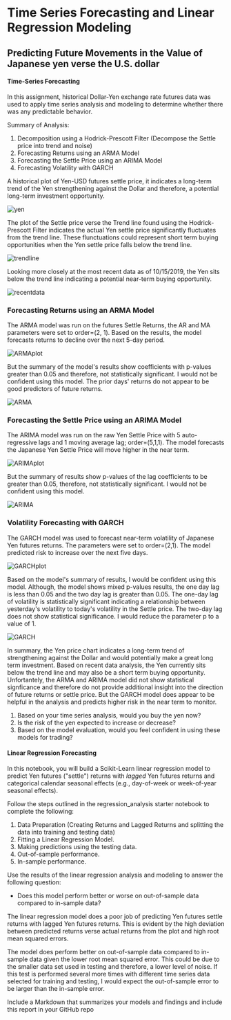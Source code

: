 # Time Series Forecasting and Linear Regression Modeling

## Predicting Future Movements in the Value of Japanese yen verse the U.S. dollar

#### Time-Series Forecasting

In this assignment, historical Dollar-Yen exchange rate futures data was used to apply time series analysis and modeling to determine whether there was any predictable behavior.

Summary of Analysis: 

1. Decomposition using a Hodrick-Prescott Filter (Decompose the Settle price into trend and noise)
2. Forecasting Returns using an ARMA Model
3. Forecasting the Settle Price using an ARIMA Model
4. Forecasting Volatility with GARCH


A historical plot of Yen-USD futures settle price, it indicates a long-term trend of the Yen strengthening against the Dollar and therefore, a potential long-term investment opportunity. 

![yen](yen.png)

The plot of the Settle price verse the Trend line found using the Hodrick-Prescott Filter indicates the actual Yen settle price significantly fluctuates from the trend line. These flunctuations could represent short term buying opportunities when the Yen settle price falls below the trend line.  

![trendline](Trendline.png)

Looking more closely at the most recent data as of 10/15/2019, the Yen sits below the trend line indicating a potential near-term buying opportunity.

![recentdata](recenttrendline.png)

### Forecasting Returns using an ARMA Model

The ARMA model was run on the futures Settle Returns, the AR and MA parameters were set to order=(2, 1). Based on the results, the model forecasts returns to decline over the next 5-day period. 

![ARMAplot](ARMAgraph.png)

But the summary of the model's results show coefficients with p-values greater than 0.05 and therefore, not statistically significant. I would not be confident using this model. The prior days' returns do not appear to be good predictors of future returns. 

![ARMA](ARMA.png)

### Forecasting the Settle Price using an ARIMA Model

The ARIMA model was run on the raw Yen Settle Price with 5 auto-regressive lags and 1 moving average lag; order=(5,1,1). The model forecasts the Japanese Yen Settle Price will move higher in the near term. 

![ARIMAplot](ARIMAgraph.png)

But the summary of results show p-values of the lag coefficients to be greater than 0.05, therefore, not statistically significant. I would not be confident using this model.   

![ARIMA](ARIMA.png) 


### Volatility Forecasting with GARCH

The GARCH model was used to forecast near-term volatility of Japanese Yen futures returns. The parameters were set to order=(2,1). The model predicted risk to increase over the next five days. 

![GARCHplot](GARCHgraph.png)

Based on the model's summary of results, I would be confident using this model. Although, the model shows mixed p-values results, the one day lag is less than 0.05 and the two day lag is greater than 0.05. The one-day lag of volatility is statistically significant indicating a relationship between yesterday's volatility to today's volatility in the Settle price. The two-day lag does not show statistical significance. I would reduce the parameter p to a value of 1.   

![GARCH](GARCH.png)


In summary, the Yen price chart indicates a long-term trend of strengthening against the Dollar and would potentially make a great long term investment. Based on recent data analysis, the Yen currently sits below the trend line and may also be a short term buying opportunity. Unfortantely, the ARMA and ARIMA model did not show statistical signficance and therefore do not provide additional insight into the direction of future returns or settle price. But the GARCH model does appear to be helpful in the analysis and predicts higher risk in the near term to monitor. 



1. Based on your time series analysis, would you buy the yen now?
2. Is the risk of the yen expected to increase or decrease?
3. Based on the model evaluation, would you feel confident in using these models for trading?


#### Linear Regression Forecasting

In this notebook, you will build a Scikit-Learn linear regression model to predict Yen futures ("settle") returns with *lagged* Yen futures returns and categorical calendar seasonal effects (e.g., day-of-week or week-of-year seasonal effects).

Follow the steps outlined in the regression_analysis starter notebook to complete the following:

1. Data Preparation (Creating Returns and Lagged Returns and splitting the data into training and testing data)
2. Fitting a Linear Regression Model.
3. Making predictions using the testing data.
4. Out-of-sample performance.
5. In-sample performance.

Use the results of the linear regression analysis and modeling to answer the following question:

* Does this model perform better or worse on out-of-sample data compared to in-sample data?

The linear regression model does a poor job of predicting Yen futures settle returns with lagged Yen futures returns. This is evident by the high deviation between predicted returns verse actual returns from the plot and high root mean squared errors.

The model does perform better on out-of-sample data compared to in-sample data given the lower root mean squared error. This could be due to the smaller data set used in testing and therefore, a lower level of noise. If this test is performed several more times with different time series data selected for training and testing, I would expect the out-of-sample error to be larger than the in-sample error.

Include a Markdown that summarizes your models and findings and include this report in your GitHub repo

